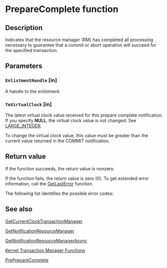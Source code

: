 # PrepareComplete function

## Description

Indicates that the resource manager (RM) has completed all processing necessary to guarantee that a commit or abort operation will succeed for the specified transaction.

## Parameters

### `EnlistmentHandle` [in]

A handle to the enlistment.

### `TmVirtualClock` [in]

The latest virtual clock value received for this prepare complete notification. If you specify **NULL**, the virtual clock value is not changed. See [LARGE_INTEGER](https://learn.microsoft.com/windows/win32/api/winnt/ns-winnt-large_integer-r1).

To change the virtual clock value, this value must be greater than the current value returned in the COMMIT notification.

## Return value

If the function succeeds, the return value is nonzero.

If the function fails, the return value is zero (0). To get extended error information, call the [GetLastError](https://learn.microsoft.com/windows/desktop/api/errhandlingapi/nf-errhandlingapi-getlasterror) function.

 The following list identifies the possible error codes:

## See also

[GetCurrentClockTransactionManager](https://learn.microsoft.com/windows/desktop/api/ktmw32/nf-ktmw32-getcurrentclocktransactionmanager)

[GetNotificationResourceManager](https://learn.microsoft.com/windows/desktop/api/ktmw32/nf-ktmw32-getnotificationresourcemanager)

[GetNotificationResourceManagerAsync](https://learn.microsoft.com/windows/desktop/api/ktmw32/nf-ktmw32-getnotificationresourcemanagerasync)

[Kernel Transaction Manager Functions](https://learn.microsoft.com/windows/desktop/Ktm/kernel-transaction-manager-functions)

[PrePrepareComplete](https://learn.microsoft.com/windows/desktop/api/ktmw32/nf-ktmw32-prepreparecomplete)